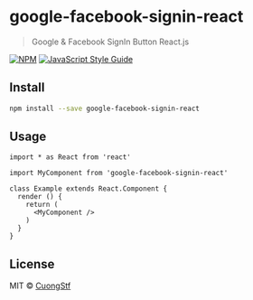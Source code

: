 # google-facebook-signin-react

> Google &amp; Facebook SignIn Button React.js

[![NPM](https://img.shields.io/npm/v/google-facebook-signin-react.svg)](https://www.npmjs.com/package/google-facebook-signin-react) [![JavaScript Style Guide](https://img.shields.io/badge/code_style-standard-brightgreen.svg)](https://standardjs.com)

## Install

```bash
npm install --save google-facebook-signin-react
```

## Usage

```tsx
import * as React from 'react'

import MyComponent from 'google-facebook-signin-react'

class Example extends React.Component {
  render () {
    return (
      <MyComponent />
    )
  }
}
```

## License

MIT © [CuongStf](https://github.com/CuongStf)
